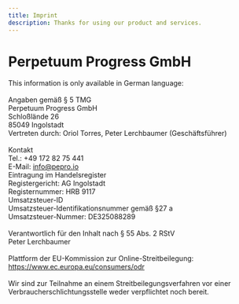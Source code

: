 ```yaml
---
title: Imprint
description: Thanks for using our product and services.
---
```


# Perpetuum Progress GmbH<br/>

This information is only available in German language:<br/>
<br/>
Angaben gemäß § 5 TMG</br> 
Perpetuum Progress GmbH</br>
Schloßlände 26</br>
85049 Ingolstadt</br>
Vertreten durch: Oriol Torres, Peter Lerchbaumer (Geschäftsführer)</br>
<br/>
Kontakt<br/>
Tel.: +49 172 82 75 441<br/>
E-Mail: [info@pepro.io](mailto:info@pepro.io)<br/>
Eintragung im Handelsregister<br/>
Registergericht: AG Ingolstadt<br/>
Registernummer: HRB 9117<br/>
Umsatzsteuer-ID<br/>
Umsatzsteuer-Identifikationsnummer gemäß §27 a<br/>
Umsatzsteuer-Nummer: DE325088289<br/>
<br/>
Verantwortlich für den Inhalt nach § 55 Abs. 2 RStV<br/>
Peter Lerchbaumer<br/>
<br/>
Plattform der EU-Kommission zur Online-Streitbeilegung:<br/>
https://www.ec.europa.eu/consumers/odr<br/>
<br/>
Wir sind zur Teilnahme an einem Streitbeilegungsverfahren vor einer Verbraucherschlichtungsstelle weder verpflichtet noch bereit.<br/>
<br/>
